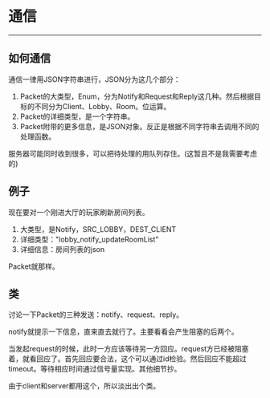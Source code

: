 # 通信

___

## 如何通信

通信一律用JSON字符串进行，JSON分为这几个部分：

1. Packet的大类型，Enum，分为Notify和Request和Reply这几种。然后根据目标的不同分为Client、Lobby、Room。位运算。
2. Packet的详细类型，是一个字符串。
3. Packet附带的更多信息，是JSON对象。反正是根据不同字符串去调用不同的处理函数。

服务器可能同时收到很多，可以把待处理的用队列存住。(这暂且不是我需要考虑的)

## 例子

现在要对一个刚进大厅的玩家刷新房间列表。

1. 大类型，是Notify，SRC_LOBBY，DEST_CLIENT
2. 详细类型："lobby_notify_updateRoomList"
3. 详细信息：房间列表的json

Packet就那样。

## 类

讨论一下Packet的三种发送：notify、request、reply。

notify就提示一下信息，直来直去就行了。主要看看会产生阻塞的后两个。

当发起request的时候，此时一方应该等待另一方回应。request方已经被阻塞着，就看回应了。首先回应要合法，这个可以通过id检验。然后回应不能超过timeout。等待相应时间通过信号量实现。其他细节抄。

由于client和server都用这个，所以淡出出个类。
